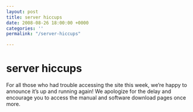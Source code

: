 ```yaml
---
layout: post
title: server hiccups
date: 2008-08-26 18:00:00 +0000
categories: ''
permalink: "/server-hiccups"

---
```

# server hiccups

For all those who had trouble accessing the site this week, we’re happy to announce it’s up and running again! We apologize for the delay and encourage you to access the manual and software download pages once more.